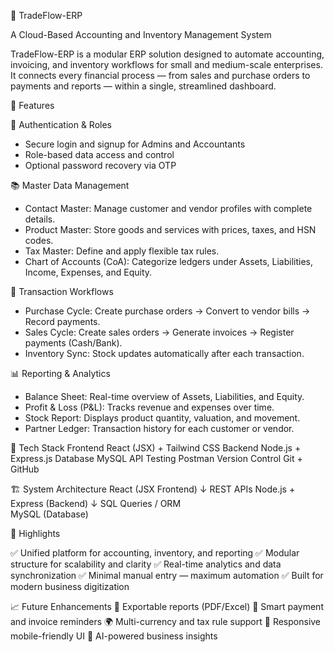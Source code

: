 🧾 TradeFlow-ERP

A Cloud-Based Accounting and Inventory Management System

TradeFlow-ERP is a modular ERP solution designed to automate accounting, invoicing, and inventory workflows for small and medium-scale enterprises.
It connects every financial process — from sales and purchase orders to payments and reports — within a single, streamlined dashboard.


🚀 Features

🔐 Authentication & Roles
- Secure login and signup for Admins and Accountants
- Role-based data access and control
- Optional password recovery via OTP

📚 Master Data Management
- Contact Master: Manage customer and vendor profiles with complete details.
- Product Master: Store goods and services with prices, taxes, and HSN codes.
- Tax Master: Define and apply flexible tax rules.
- Chart of Accounts (CoA): Categorize ledgers under Assets, Liabilities, Income, Expenses, and Equity.

💼 Transaction Workflows
- Purchase Cycle: Create purchase orders → Convert to vendor bills → Record payments.
- Sales Cycle: Create sales orders → Generate invoices → Register payments (Cash/Bank).
- Inventory Sync: Stock updates automatically after each transaction.

📊 Reporting & Analytics
- Balance Sheet: Real-time overview of Assets, Liabilities, and Equity.
- Profit & Loss (P&L): Tracks revenue and expenses over time.
- Stock Report: Displays product quantity, valuation, and movement.
- Partner Ledger: Transaction history for each customer or vendor.


🧠 Tech Stack
Frontend	React (JSX) + Tailwind CSS
Backend	        Node.js + Express.js
Database	MySQL
API Testing	Postman
Version Control	Git + GitHub


🏗️ System Architecture
React (JSX Frontend)
        ↓ REST APIs
Node.js + Express (Backend)
        ↓ SQL Queries / ORM   
MySQL (Database)


🌟 Highlights

✅ Unified platform for accounting, inventory, and reporting
✅ Modular structure for scalability and clarity
✅ Real-time analytics and data synchronization
✅ Minimal manual entry — maximum automation
✅ Built for modern business digitization


📈 Future Enhancements
🧾 Exportable reports (PDF/Excel)
🔔 Smart payment and invoice reminders
🌍 Multi-currency and tax rule support
📱 Responsive mobile-friendly UI
🧠 AI-powered business insights




